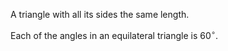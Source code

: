 A triangle with all its sides the same length.

Each of the angles in an equilateral triangle is $60^{\circ}$.
